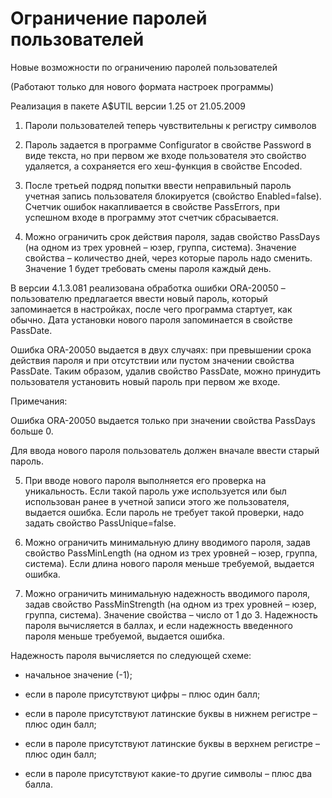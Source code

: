 # Ограничение паролей пользователей

Новые возможности по ограничению паролей пользователей

\(Работают только для нового формата настроек программы\)

Реализация в пакете A$UTIL версии 1.25 от 21.05.2009

1. Пароли пользователей теперь чувствительны к регистру символов

2. Пароль задается в программе Configurator в свойстве Password в виде текста, но при первом же входе пользователя это свойство удаляется, а сохраняется его хеш-функция в свойстве Encoded.

3. После третьей подряд попытки ввести неправильный пароль учетная запись пользователя блокируется \(свойство Enabled=false\). Счетчик ошибок накапливается в свойстве PassErrors, при успешном входе в программу этот счетчик сбрасывается.

4. Можно ограничить срок действия пароля, задав свойство PassDays \(на одном из трех уровней – юзер, группа, система\). Значение свойства – количество дней, через которые пароль надо сменить. Значение 1 будет требовать смены пароля каждый день.

В версии 4.1.3.081 реализована обработка ошибки ORA-20050 – пользователю предлагается ввести новый пароль, который запоминается в настройках, после чего программа стартует, как обычно. Дата установки нового пароля запоминается в свойстве PassDate.

Ошибка ORA-20050 выдается в двух случаях: при превышении срока действия пароля и при отсутствии или пустом значении свойства PassDate. Таким образом, удалив свойство PassDate, можно принудить пользователя установить новый пароль при первом же входе.

Примечания:

Ошибка ORA-20050 выдается только при значении свойства PassDays больше 0.

Для ввода нового пароля пользователь должен вначале ввести старый пароль.

5. При вводе нового пароля выполняется его проверка на уникальность. Если такой пароль уже используется или был использован ранее в учетной записи этого же пользователя, выдается ошибка. Если пароль не требует такой проверки, надо задать свойство PassUnique=false.

6. Можно ограничить минимальную длину вводимого пароля, задав свойство PassMinLength \(на одном из трех уровней – юзер, группа, система\). Если длина нового пароля меньше требуемой, выдается ошибка.

7. Можно ограничить минимальную надежность вводимого пароля, задав свойство PassMinStrength \(на одном из трех уровней – юзер, группа, система\). Значение свойства – число от 1 до 3. Надежность пароля вычисляется в баллах, и если надежность введенного пароля меньше требуемой, выдается ошибка.

Надежность пароля вычисляется по следующей схеме:

- начальное значение \(-1\);

- если в пароле присутствуют цифры – плюс один балл;

- если в пароле присутствуют латинские буквы в нижнем регистре – плюс один балл;

- если в пароле присутствуют латинские буквы в верхнем регистре – плюс один балл;

- если в пароле присутствуют какие-то другие символы – плюс два балла.

